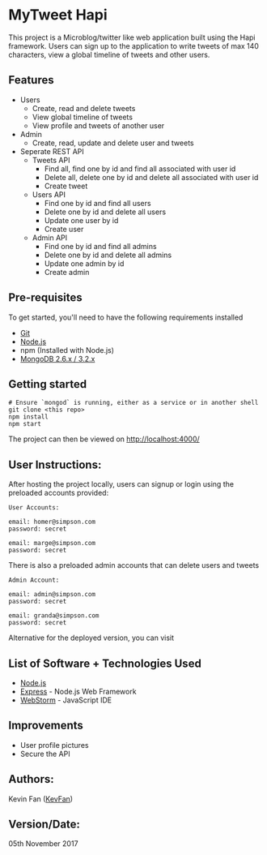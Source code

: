 # MyTweet Hapi

This project is a Microblog/twitter like web application built using the Hapi framework. Users can sign up to the application to write tweets of max 140 characters, view a global timeline of tweets and other users. 

## Features
* Users
  * Create, read and delete tweets
  * View global timeline of tweets 
  * View profile and tweets of another user
* Admin
  * Create, read, update and delete user and tweets
* Seperate REST API
  * Tweets API
    * Find all, find one by id and find all associated with user id
    * Delete all, delete one by id and delete all associated with user id
    * Create tweet
  * Users API
    * Find one by id and find all users
    * Delete one by id and delete all users
    * Update one user by id
    * Create user
  * Admin API
    * Find one by id and find all admins
    * Delete one by id and delete all admins
    * Update one admin by id
    * Create admin

## Pre-requisites

To get started, you'll need to have the following requirements installed

* [Git](https://git-scm.com/)
* [Node.js](https://nodejs.org/en/)
* npm (Installed with Node.js)
* [MongoDB 2.6.x / 3.2.x](https://docs.mongodb.com/manual/administration/install-community/)

## Getting started
	
	# Ensure `mongod` is running, either as a service or in another shell
	git clone <this repo>
	npm install
	npm start

The project can then be viewed on <http://localhost:4000/>

## User Instructions:
After hosting the project locally, users can signup or login using the preloaded accounts provided: 
```
User Accounts:

email: homer@simpson.com
password: secret

email: marge@simpson.com
password: secret
```
There is also a preloaded admin accounts that can delete users and tweets 
```
Admin Account:

email: admin@simpson.com
password: secret

email: granda@simpson.com
password: secret
```
Alternative for the deployed version, you can visit <link here later>

## List of Software + Technologies Used
* [Node.js](https://nodejs.org/en/)
* [Express](https://expressjs.com/) - Node.js Web Framework
* [WebStorm](https://www.jetbrains.com/webstorm/) - JavaScript IDE

## Improvements
* User profile pictures
* Secure the API

## Authors:
Kevin Fan ([KevFan](https://github.com/KevFan))

## Version/Date:
05th November 2017
